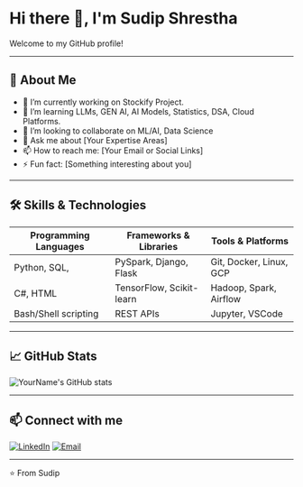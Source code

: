 # Hi there 👋, I'm Sudip Shrestha

Welcome to my GitHub profile!

---

## 🚀 About Me
- 🔭 I’m currently working on Stockify Project.
- 🌱 I’m learning LLMs, GEN AI, AI Models, Statistics, DSA, Cloud Platforms.
- 👯 I’m looking to collaborate on ML/AI, Data Science
- 💬 Ask me about [Your Expertise Areas]
- 📫 How to reach me: [Your Email or Social Links]
- ⚡ Fun fact: [Something interesting about you]

---


## 🛠️ Skills & Technologies

| Programming Languages     | Frameworks & Libraries       | Tools & Platforms          |
|--------------------------|-----------------------------|---------------------------|
| Python, SQL,             | PySpark, Django, Flask       | Git, Docker, Linux, GCP    |
| C#, HTML                 | TensorFlow, Scikit-learn     | Hadoop, Spark, Airflow     |
| Bash/Shell scripting     | REST APIs                    | Jupyter, VSCode            |



---

## 📈 GitHub Stats

![YourName's GitHub stats](https://github-readme-stats.vercel.app/api?username=sudip70&show_icons=true&theme=radical)

---

## 📫 Connect with me

[![LinkedIn](https://img.shields.io/badge/LinkedIn-0077B5?style=flat-square&logo=linkedin&logoColor=white)]([https://linkedin.com/in/YourLinkedIn](https://www.linkedin.com/in/sudipshrestha-58/))   
[![Email](https://img.shields.io/badge/Email-D14836?style=flat-square&logo=gmail&logoColor=white)](mailto:sudipshrestha.cn@gmail.com)

---

⭐️ From Sudip

